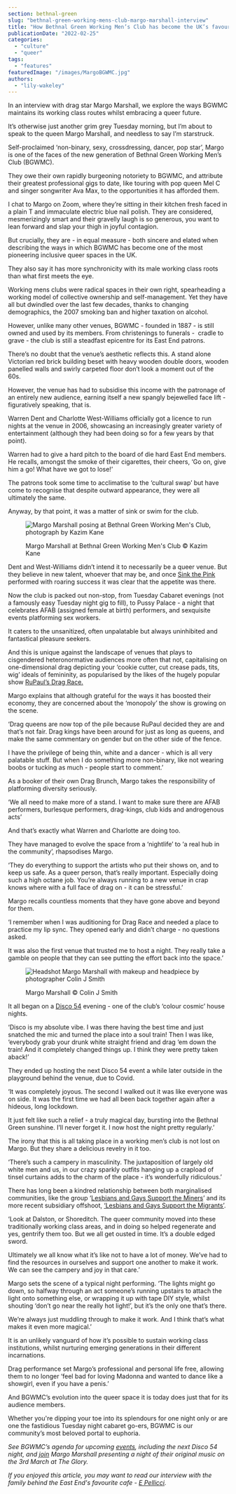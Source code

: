 ```yaml
---
section: bethnal-green
slug: "bethnal-green-working-mens-club-margo-marshall-interview"
title: "How Bethnal Green Working Men’s Club has become the UK’s favourite queer venue"
publicationDate: "2022-02-25"
categories: 
  - "culture"
  - "queer"
tags: 
  - "features"
featuredImage: "/images/MargoBGWMC.jpg"
authors: 
  - "lily-wakeley"
---
```


In an interview with drag star Margo Marshall, we explore the ways BGWMC maintains its working class routes whilst embracing a queer future. 

It’s otherwise just another grim grey Tuesday morning, but I’m about to speak to the queen Margo Marshall, and needless to say I’m starstruck.

Self-proclaimed ‘non-binary, sexy, crossdressing, dancer, pop star’, Margo is one of the faces of the new generation of Bethnal Green Working Men’s Club (BGWMC). 

They owe their own rapidly burgeoning notoriety to BGWMC, and attribute their greatest professional gigs to date, like touring with pop queen Mel C and singer songwriter Ava Max, to the opportunities it has afforded them.

I chat to Margo on Zoom, where they’re sitting in their kitchen fresh faced in a plain T and immaculate electric blue nail polish. They are considered, mesmerizingly smart and their gravelly laugh is so generous, you want to lean forward and slap your thigh in joyful contagion. 

But crucially, they are - in equal measure - both sincere and elated when describing the ways in which BGWMC has become one of the most pioneering inclusive queer spaces in the UK. 

They also say it has more synchronicity with its male working class roots than what first meets the eye. 

Working mens clubs were radical spaces in their own right, spearheading a working model of collective ownership and self-management. Yet they have all but dwindled over the last few decades, thanks to changing demographics, the 2007 smoking ban and higher taxation on alcohol.

However, unlike many other venues, BGWMC - founded in 1887 - is still owned and used by its members. From christenings to funerals -  cradle to grave - the club is still a steadfast epicentre for its East End patrons. 

There’s no doubt that the venue’s aesthetic reflects this. A stand alone Victorian red brick building beset with heavy wooden double doors, wooden panelled walls and swirly carpeted floor don’t look a moment out of the 60s. 

However, the venue has had to subsidise this income with the patronage of an entirely new audience, earning itself a new spangly bejewelled face lift - figuratively speaking, that is.

Warren Dent and Charlotte West-Williams officially got a licence to run nights at the venue in 2006, showcasing an increasingly greater variety of entertainment (although they had been doing so for a few years by that point).

Warren had to give a hard pitch to the board of die hard East End members. He recalls, amongst the smoke of their cigarettes, their cheers, ‘Go on, give him a go! What have we got to lose!’

The patrons took some time to acclimatise to the ‘cultural swap’ but have come to recognise that despite outward appearance, they were all ultimately the same.

Anyway, by that point, it was a matter of sink or swim for the club.

<figure>

![Margo Marshall posing at Bethnal Green Working Men's Club, photograph by Kazim Kane](/images/Margo-BGWMC-1024x683.jpg)

<figcaption>

Margo Marshall at Bethnal Green Working Men's Club © Kazim Kane

</figcaption>

</figure>

Dent and West-Williams didn’t intend it to necessarily be a queer venue. But they believe in new talent, whoever that may be, and once [Sink the Pink](https://sinkthepink.com/) performed with roaring success it was clear that the appetite was there. 

Now the club is packed out non-stop, from Tuesday Cabaret evenings (not a famously easy Tuesday night gig to fill), to Pussy Palace - a night that celebrates AFAB (assigned female at birth) performers, and sexquisite events platforming sex workers. 

It caters to the unsanitized, often unpalatable but always uninhibited and fantastical pleasure seekers.

And this is unique against the landscape of venues that plays to cisgendered heteronormative audiences more often that not, capitalising on one-dimensional drag depicting your ‘cookie cutter, cut crease pads, tits, wig’ ideals of femininity, as popularised by the likes of the hugely popular show [RuPaul’s Drag Race.](https://www.theguardian.com/global/2021/mar/13/ru-pauls-drag-race-uk-finalists-ellie-diamond-lawrence-chaney-tayce-bimini-bon-boulash) 

Margo explains that although grateful for the ways it has boosted their economy, they are concerned about the ‘monopoly’ the show is growing on the scene. 

‘Drag queens are now top of the pile because RuPaul decided they are and that’s not fair. Drag kings have been around for just as long as queens, and make the same commentary on gender but on the other side of the fence.

I have the privilege of being thin, white and a dancer - which is all very palatable stuff. But when I do something more non-binary, like not wearing boobs or tucking as much - people start to comment.’

As a booker of their own Drag Brunch, Margo takes the responsibility of platforming diversity seriously.

‘We all need to make more of a stand. I want to make sure there are AFAB performers, burlesque performers, drag-kings, club kids and androgenous acts’ 

And that’s exactly what Warren and Charlotte are doing too.

They have managed to evolve the space from a ‘nightlife’ to ‘a real hub in the community’, rhapsodises Margo. 

‘They do everything to support the artists who put their shows on, and to keep us safe. As a queer person, that’s really important. Especially doing such a high octane job. You’re always running to a new venue in crap knows where with a full face of drag on - it can be stressful.’

Margo recalls countless moments that they have gone above and beyond for them.

‘I remember when I was auditioning for Drag Race and needed a place to practice my lip sync. They opened early and didn’t charge - no questions asked.

It was also the first venue that trusted me to host a night. They really take a gamble on people that they can see putting the effort back into the space.’

<figure>

![Headshot Margo Marshall with makeup and headpiece by photographer Colin J Smith](/images/MargoBlue-1024x1280.jpg)

<figcaption>

Margo Marshall © Colin J Smith

</figcaption>

</figure>

It all began on a [Disco 54](https://www.instagram.com/disco54party/?hl=en) evening - one of the club’s ‘colour cosmic’ house nights.

‘Disco is my absolute vibe. I was there having the best time and just snatched the mic and turned the place into a soul train! Then I was like, ‘everybody grab your drunk white straight friend and drag ‘em down the train! And it completely changed things up. I think they were pretty taken aback!’

They ended up hosting the next Disco 54 event a while later outside in the playground behind the venue, due to Covid.

‘It was completely joyous. The second I walked out it was like everyone was on side. It was the first time we had all been back together again after a hideous, long lockdown.

It just felt like such a relief - a truly magical day, bursting into the Bethnal Green sunshine. I’ll never forget it. I now host the night pretty regularly.’ 

The irony that this is all taking place in a working men’s club is not lost on Margo. But they share a delicious revelry in it too. 

‘There’s such a campery in masculinity. The juxtaposition of largely old white men and us, in our crazy sparkly outfits hanging up a crapload of tinsel curtains adds to the charm of the place - it’s wonderfully ridiculous.’

There has long been a kindred relationship between both marginalised communities, like the group ‘[Lesbians and Gays Support the Miners](http://lgsm.org/)’ and its more recent subsidiary offshoot, [‘Lesbians and Gays Support the Migrants’](http://www.lgsmigrants.com/).

‘Look at Dalston, or Shoreditch. The queer community moved into these traditionally working class areas, and in doing so helped regenerate and yes, gentrify them too. But we all get ousted in time. It’s a double edged sword.

Ultimately we all know what it’s like not to have a lot of money. We’ve had to find the resources in ourselves and support one another to make it work. We can see the campery and joy in that care.’

Margo sets the scene of a typical night performing. ‘The lights might go down, so halfway through an act someone’s running upstairs to attach the light onto something else, or wrapping it up with tape DIY style, whilst shouting ‘don’t go near the really hot light!’, but it’s the only one that’s there. 

We’re always just muddling through to make it work. And I think that’s what makes it even more magical.’

It is an unlikely vanguard of how it’s possible to sustain working class institutions, whilst nurturing emerging generations in their different incarnations.

Drag performance set Margo’s professional and personal life free, allowing them to no longer ‘feel bad for loving Madonna and wanted to dance like a showgirl, even if you have a penis.’

And BGWMC’s evolution into the queer space it is today does just that for its audience members. 

Whether you're dipping your toe into its splendours for one night only or are one the fastidious Tuesday night cabaret go-ers, BGWMC is our community’s most beloved portal to euphoria. 

_See BGWMC’s agenda for upcoming_ [_events_](https://www.workersplaytime.net/THISWEEK.htm)_, including the next Disco 54 night, and_ [_join_](https://www.outsavvy.com/event/8178/margo-without-a-t) _Margo Marshall presenting a night of their original music on the 3rd March at The Glory._ 

_If you enjoyed this article, you may want to read our interview with the family behind the East End's favourite cafe - [E Pellicci](https://bethnalgreenlondon.co.uk/e-pellicci-cafe-anna-nev-interview/)._
